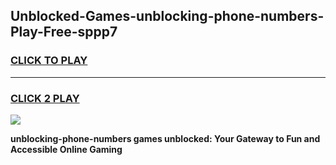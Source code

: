 
## Unblocked-Games-unblocking-phone-numbers-Play-Free-sppp7
<h3>
<a href="https://premium76.site?title=unblocking-phone-numbers&ref=21A">CLICK TO PLAY</a></h3>
<hr>

<h3>
<a href="https://premium76.site?title=unblocking-phone-numbers&ref=21A">CLICK 2 PLAY</a>
  
</h3>

<a href="https://premium76.site?title=unblocking-phone-numbers&ref=21A"><img src="https://clearcache.store/games.png"></a>


**unblocking-phone-numbers games unblocked: Your Gateway to Fun and Accessible Online Gaming**
